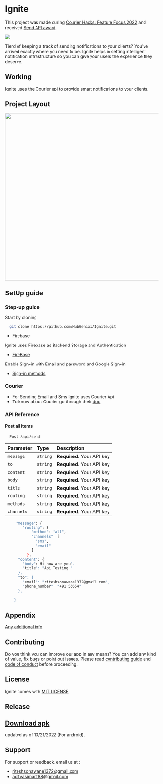 
# Ignite

This project was made during [Courier Hacks: Feature Focus 2022](https://courier-hacks-feature-focus.devpost.com/) and received [Send API award](https://courier-hacks-feature-focus.devpost.com/project-gallery).

<img src="https://firebasestorage.googleapis.com/v0/b/ignite-b0c69.appspot.com/o/Picsart_22-10-29_19-52-27-451.jpg?alt=media&token=819b5408-7971-4ce0-9aa8-fedcaa616146"
/>

Tierd of keeping a track of sending notifications to your clients? You've arrived exactly where you need to be.
Ignite helps in setting intelligent 
notification infrastructure so you can give your 
users the experience they deserve.

## Working

Ignite uses the [Courier](https://www.courier.com/) api to provide smart 
notifications to your clients.

## Project Layout 

<img src ="https://firebasestorage.googleapis.com/v0/b/ignite-b0c69.appspot.com/o/Screenshot%202022-10-23%20150320.png?alt=media&token=d9adf854-ff06-4e7d-95ed-9843d172982a" height=550  />


## SetUp guide 

### Step-up guide 

Start by cloning 

```bash
  git clone https://github.com/HubGenixx/Ignite.git
```

- Firebase 

Ignite uses Firebase as Backend Storage and Authentication 

- [FireBase](https://firebase.google.com/docs/android/setup#:~:text=Open%20the%20Firebase%20Assistant%3A%20Tools,your%20Android%20project%20with%20Firebase.)

Enable Sign-in with Email and password and Google Sign-in 

- [Sign-in methods](https://firebase.google.com/docs/auth/android/password-auth)


### Courier 

- For Sending Email and Sms Ignite uses Courier Api 
- To know about Courier go through their [doc](https://www.courier.com/docs/)


### API Reference

#### Post all items

```http
  Post /api/send
```

| Parameter | Type     | Description                |
| :-------- | :------- | :------------------------- |
| `message` | `string` | **Required**. Your API key |
| `to` | `string` | **Required**. Your API key |
| `content` | `string` | **Required**. Your API key |
| `body` | `string` | **Required**. Your API key |
| `title` | `string` | **Required**. Your API key |
| `routing` | `string` | **Required**. Your API key |
| `methods` | `string` | **Required**. Your API key |
| `channels` | `string` | **Required**. Your API key |

```bash
     "message": {
        "routing": {
            "method": "all",
            "channels": [
              "sms",
              "email"
            ]
          },
      "content": {
        "body": Hi how are you",
        "title": "Api Testing "
      },
      "to": {
        "email": "riteshsonawane1372@gmail.com",
        "phone_number": "+91 55654"
      },
      
    }
```





## Appendix

[Any additional info](https://developer.mozilla.org/en-US/docs/Web/HTTP/Overview)


## Contributing
Do you think you can improve our app in any means? You can 
add any kind of value, fix bugs or point out issues. 
Please read [contributing guide](https://github.com/IgnitePluse/Ignite/blob/master/contributing.md) and [code of conduct](https://github.com/IgnitePluse/Ignite/blob/master/Code_of_conduct.md) before proceeding.

## License
Ignite comes with <a href= "https://github.com/IgnitePluse/Ignite/blob/master/LICENSE" > MIT LICENSE</a> 


## Release 

## [Download apk](https://github.com/IgnitePluse/Ignite/releases/download/v1/Ignite.apk) 
updated as of 10/21/2022 (For android).


## Support

For support or feedback, email us at :

- riteshsonawane1372@gmail.com
- adityasimant88@gmail.com


